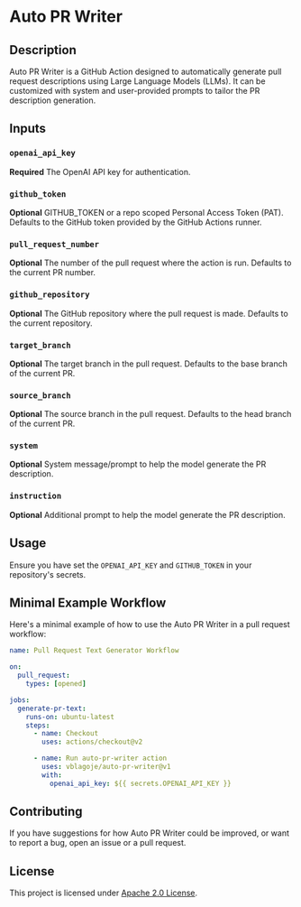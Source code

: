 # Auto PR Writer

## Description
Auto PR Writer is a GitHub Action designed to automatically generate pull request descriptions using Large Language Models (LLMs). It can be customized with system and user-provided prompts to tailor the PR description generation.

## Inputs

### `openai_api_key`
**Required**
The OpenAI API key for authentication.

### `github_token`
**Optional**
GITHUB_TOKEN or a repo scoped Personal Access Token (PAT). Defaults to the GitHub token provided by the GitHub Actions runner.

### `pull_request_number`
**Optional**
The number of the pull request where the action is run. Defaults to the current PR number.

### `github_repository`
**Optional**
The GitHub repository where the pull request is made. Defaults to the current repository.

### `target_branch`
**Optional**
The target branch in the pull request. Defaults to the base branch of the current PR.

### `source_branch`
**Optional**
The source branch in the pull request. Defaults to the head branch of the current PR.

### `system`
**Optional**
System message/prompt to help the model generate the PR description.

### `instruction`
**Optional**
Additional prompt to help the model generate the PR description.

## Usage

Ensure you have set the `OPENAI_API_KEY` and `GITHUB_TOKEN` in your repository's secrets.

## Minimal Example Workflow

Here's a minimal example of how to use the Auto PR Writer in a pull request workflow:

```yaml
name: Pull Request Text Generator Workflow

on:
  pull_request:
    types: [opened]

jobs:
  generate-pr-text:
    runs-on: ubuntu-latest
    steps:
      - name: Checkout
        uses: actions/checkout@v2

      - name: Run auto-pr-writer action
        uses: vblagoje/auto-pr-writer@v1
        with:
          openai_api_key: ${{ secrets.OPENAI_API_KEY }}
```

## Contributing

If you have suggestions for how Auto PR Writer could be improved, or want to report a bug, open an issue or a pull request.

## License
This project is licensed under [Apache 2.0 License](LICENSE).
